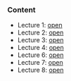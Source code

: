### Content

* Lecture 1: [open](https://nbviewer.jupyter.org/github/doroteo7/HSE-Python-1/blob/master/Lecture_2_string.ipynb)
* Lecture 2: [open](https://nbviewer.jupyter.org/github/doroteo7/HSE-Python-1/blob/master/Lecture_2_string.ipynb)
* Lecture 3: [open](https://nbviewer.jupyter.org/github/doroteo7/HSE-Python-1/blob/master/Lecture_3_functions.ipynb)
* Lecture 4: [open](https://nbviewer.jupyter.org/github/doroteo7/HSE-Python-1/blob/master/Lecture_4_list_tuple.ipynb)
* Lecture 6: [open](https://nbviewer.jupyter.org/github/doroteo7/HSE-Python-1/blob/master/Lecture_6_sorting.ipynb)
* Lecture 7: [open](https://nbviewer.jupyter.org/github/doroteo7/HSE-Python-1/blob/master/Lecture_7_set.ipynb)
* Lecture 8: [open](https://nbviewer.jupyter.org/github/doroteo7/HSE-Python-1/blob/master/Lecture_8_dictionary.ipynb)


